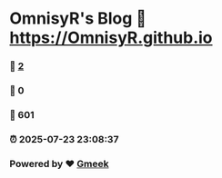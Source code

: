 # OmnisyR's Blog :link: https://OmnisyR.github.io 
### :page_facing_up: [2](https://OmnisyR.github.io/tag.html) 
### :speech_balloon: 0 
### :hibiscus: 601 
### :alarm_clock: 2025-07-23 23:08:37 
### Powered by :heart: [Gmeek](https://github.com/Meekdai/Gmeek)
